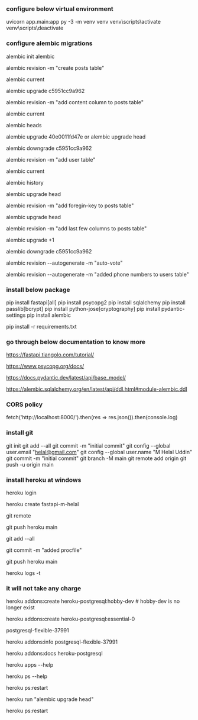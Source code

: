 ### configure below virtual environment

uvicorn app.main:app
py -3 -m venv venv
venv\scripts\activate
venv\scripts\deactivate

### configure alembic migrations

alembic init alembic

alembic revision -m "create posts table"

alembic current

alembic upgrade c5951cc9a962

alembic revision -m "add content column to posts table"

alembic current

alembic heads

alembic upgrade 40e0011fd47e or alembic upgrade head

alembic downgrade c5951cc9a962

alembic revision -m "add user table" 

alembic current

alembic history

alembic upgrade head

alembic revision -m "add foregin-key to posts table"

alembic upgrade head

alembic revision -m "add last few columns to posts table"

alembic upgrade +1

alembic downgrade c5951cc9a962

alembic revision --autogenerate -m "auto-vote"

alembic revision --autogenerate -m "added phone numbers to users table"




### install below package

pip install fastapi[all]
pip install psycopg2
pip install sqlalchemy
pip install passlib[bcrypt]
pip install python-jose[cryptography]
pip install pydantic-settings
pip install alembic

pip install -r requirements.txt


### go through below documentation to know more

https://fastapi.tiangolo.com/tutorial/

https://www.psycopg.org/docs/

https://docs.pydantic.dev/latest/api/base_model/

https://alembic.sqlalchemy.org/en/latest/api/ddl.html#module-alembic.ddl

### CORS policy

fetch('http://localhost:8000/').then(res => res.json()).then(console.log)


### install git

git init
git add --all
git commit -m "initial commit"
git config --global user.email "helal@gmail.com"
git config --global user.name "M Helal Uddin"
git commit -m "initial commit"
git branch -M main
git remote add origin <url>
git push -u origin main


### install heroku at windows

heroku login

heroku create fastapi-m-helal

git remote

git push heroku main

git add --all

git commit -m "added procfile"

git push heroku main

heroku logs -t


### it will not take any charge
heroku addons:create heroku-postgresql:hobby-dev # hobby-dev is no longer exist

heroku addons:create heroku-postgresql:essential-0

postgresql-flexible-37991

heroku addons:info postgresql-flexible-37991

heroku addons:docs heroku-postgresql

heroku apps --help

heroku ps --help

heroku ps:restart


heroku run "alembic upgrade head"

heroku ps:restart



